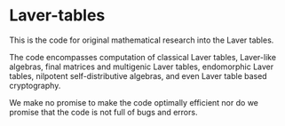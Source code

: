 # Laver-tables
This is the code for original mathematical research into the Laver tables.

The code encompasses computation of classical Laver tables, Laver-like algebras, final matrices and multigenic Laver tables, endomorphic Laver tables,
nilpotent self-distributive algebras, and even Laver table based cryptography.

We make no promise to make the code optimally efficient nor do we promise that the code is not full of bugs and errors. 

